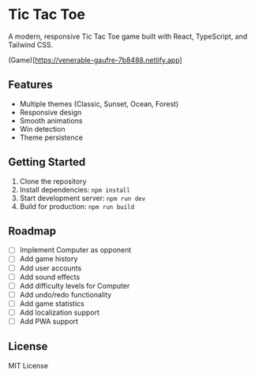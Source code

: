 # Tic Tac Toe

A modern, responsive Tic Tac Toe game built with React, TypeScript, and Tailwind CSS.

(Game)[https://venerable-gaufre-7b8488.netlify.app]

## Features

- Multiple themes (Classic, Sunset, Ocean, Forest)
- Responsive design
- Smooth animations
- Win detection
- Theme persistence

## Getting Started

1. Clone the repository
2. Install dependencies: `npm install`
3. Start development server: `npm run dev`
4. Build for production: `npm run build`

## Roadmap

- [ ] Implement Computer as opponent
- [ ] Add game history
- [ ] Add user accounts
- [ ] Add sound effects
- [ ] Add difficulty levels for Computer
- [ ] Add undo/redo functionality
- [ ] Add game statistics
- [ ] Add localization support
- [ ] Add PWA support

## License

MIT License